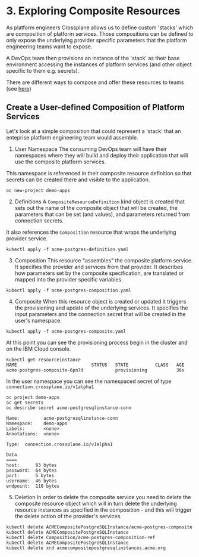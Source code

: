 # 3. Exploring Composite Resources
As platform engineers Crossplane allows us to define custom 'stacks' which are composition of platform services. Those compositions can be defined to only expose the underlying provider specific parameters that the platform engineering teams want to expose.

A DevOps team then provisions an instance of the 'stack' as their base environment accessing the instances of platform services (and other object specific to them e.g. secrets).

There are different ways to compose and offer these resources to teams (see [here](https://crossplane.io/docs/v1.2/concepts/composition.html))

## Create a User-defined Composition of Platform Services
Let's look at a simple composition that could represent a 'stack' that an enteprise platform engineering team would assemble.

1. User Namespace
The consuming DevOps team will have their namespaces where they will build and deploy their application that will use the composite platform services.

This namespace is referenced in their composite resource definition so that secrets can be created there and visible to the application.

```
oc new-project demo-apps
```

2. Definitions
A `CompositeResourceDefinition` kind object is created that sets out the name of the composite object that will be created, the parameters that can be set (and values), and parameters returned from connection secrets.

It also references the `Composition` resource that wraps the underlying provider service.

```
kubectl apply -f acme-postgres-definition.yaml
```

3. Composition
This resource "assembles" the composite platform service. It specifies the provider and services from that provider. It describes how parameters set by the composite specification, are translated or mapped into the provider specific variables.

```
kubectl apply -f acme-postgres-composition.yaml
```

4. Composite
When this resource object is created or updated it triggers the provisioning and update of the underlying services. It specifies the input parameters and the connection secret that will be created in the user's namespace.
```
kubectl apply -f acme-postgres-composite.yaml
```
At this point you can see the provisioning process begin in the cluster and on the IBM Cloud console.
```
kubectl get resourceinstance
NAME                            STATUS   STATE          CLASS   AGE
acme-postgres-composite-6pn7d            provisioning           36s
```

In the user namespace you can see the namespaced secret of type `connection.crossplane.io/v1alpha1`
```
oc project demo-apps
oc get secrets
oc describe secret acme-postgresqlinstance-conn

Name:         acme-postgresqlinstance-conn
Namespace:    demo-apps
Labels:       <none>
Annotations:  <none>

Type:  connection.crossplane.io/v1alpha1

Data
====
host:      83 bytes
password:  64 bytes
port:      5 bytes
username:  46 bytes
endpoint:  118 bytes
```

5. Deletion
In order to delete the composite service you need to delete the composite resource object which will in turn delete the underlying resource instances as specified in the composition - and this will trigger the delete action of the provider's services.
```
kubectl delete ACMECompositePostgreSQLInstance/acme-postgres-composite
kubectl delete ACMECompositePostgreSQLInstance
kubectl delete Composition/acme-postgres-composition-ref
kubectl delete ACMECompositePostgreSQLInstance
kubectl delete xrd acmecompositepostgresqlinstances.acme.org
```


